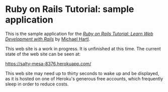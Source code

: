 # Ruby on Rails Tutorial: sample application

This is the sample application for the
[*Ruby on Rails Tutorial:
Learn Web Development with Rails*](http://www.railstutorial.org/)
by [Michael Hartl](http://www.michaelhartl.com/).

This web site is a work in progress.  It is unfinished
at this time.  The current state of the web site can be seen at:

  https://salty-mesa-8376.herokuapp.com/

This web site may need up to thirty seconds to wake up and
be displayed, as it is hosted on one of Heroku's generous free
accounts, which frequently sleep in order to reduce costs.
